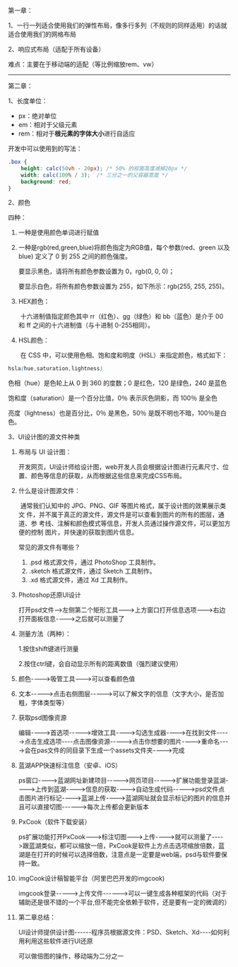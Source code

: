 第一章：

1、一行一列适合使用我们的弹性布局，像多行多列（不规则的同样适用）的话就适合使用我们的网格布局

2、响应式布局（适配于所有设备）

难点：主要在于移动端的适配（等比例缩放rem、vw）

------

第二章：

1、长度单位：

- px：绝对单位
- em：相对于父级元素
- rem：相对于**根元素的字体大小**进行自适应

开发中可以使用到的写法：

```css
.box {
 	height: calc(50vh - 20px); /* 50% 的视窗高度减掉20px */
 	width: calc(100% / 3);  /* 三分之一的父容器宽度 */
 	background: red;
}
```

2、颜色

四种：

1. 一种是使用颜色单词进行赋值

2. 一种是rgb(red,green,blue)将颜色指定为RGB值，每个参数(red、green 以及 blue) 定义了 0 到 255 之间的颜色强度。

   要显示黑色，请将所有颜色参数设置为 0，rgb(0, 0, 0)；

   要显示白色，将所有颜色参数设置为 255，如下所示：rgb(255, 255, 255)。

3. HEX颜色：

   ​		十六进制值指定颜色其中 rr（红色）、gg（绿色）和 bb（蓝色）是介于 00 和 ff 之间的十六进制值（与十进制 0-255相同）。

4. HSL颜色：

   ​		在 CSS 中，可以使用色相、饱和度和明度（HSL）来指定颜色，格式如下：

```css
hsla(hue,saturation,lightness)
```

色相（hue）是色轮上从 0 到 360 的度数；0 是红色，120 是绿色，240 是蓝色

饱和度（saturation）是一个百分比值，0％ 表示灰色阴影，而 100％ 是全色

亮度（lightness）也是百分比，0％ 是黑色，50％ 是既不明也不暗，100％是白色。

3、UI设计图的源文件种类

1. 布局与 UI 设计图：

   ​		开发网页，UI设计师给设计图，web开发人员会根据设计图进行元素尺寸、位置、颜色等信息的获取，从而根据这些信息来完成CSS布局。

2. 什么是设计图源文件：

   ​		通常我们认知中的 JPG、PNG、GIF 等图片格式，属于设计图的效果展示类文
   件，并不属于真正的源文件，源文件是可以查看到图片的所有的图层，通道、参
   考线、注解和颜色模式等信息，开发人员通过操作源文件，可以更加方便的控制
   图片，并快速的获取到图片信息。

   

   常见的源文件有哪些？

   1. .psd 格式源文件，通过 PhotoShop 工具制作。
   2. .sketch 格式源文件，通过 Sketch 工具制作。
   3. .xd 格式源文件，通过 Xd 工具制作。

3. Photoshop还原UI设计

   打开psd文件-->左侧第二个矩形工具--->上方窗口打开信息选项--->右边打开面板信息---->之后就可以测量了

4. 测量方法（两种）：

   1.按住shift键进行测量

   2.按住ctrl键，会自动显示所有的距离数值（强烈建议使用）

5. 颜色---->吸管工具--->可以查看颜色值

6. 文本----->点击右侧图层----->可以了解文字的信息（文字大小，是否加粗，字体类型等）

7. 获取psd图像资源

   ​		编辑---->首选项----->增效工具---->勾选生成器---->在找到文件----->点击生成选项----点击图像资源----->点击你想要的图片---->重命名---->会在pas文件的同目录下生成一个assets文件夹---->完成

8. 蓝湖APP快速标注信息（安卓、iOS）

   ​		ps窗口---->蓝湖网址新建项目----->网页项目----->扩展功能登录蓝湖---->上传到蓝湖---->信息的获取---->自动生成代码----->psd文件点击图片进行标记---->蓝湖上传---->蓝湖网址就会显示标记的图片的信息并且可以直接切图------>每次上传都会更新版本

9. PxCook（软件下载安装）

   ​		ps扩展功能打开PxCook--->标注切图--->上传---->就可以测量了---->跟蓝湖类似，都可以缩放一倍，PxCook是软件上方点击选项缩放倍数，蓝湖是在打开的时候可以选择倍数，注意点是一定要是web端，psd与软件要保持一致。

10. imgCook设计稿智能平台（阿里巴巴开发的imgcook)

    ​		imgcook登录----->上传文件------>可以一键生成各种框架的代码（对于辅助还是很不错的一个平台,但不能完全依赖于软件，还是要有一定的微调的）

11. 第二章总结：

    ​		UI设计师提供设计图------程序员根据源文件：PSD、Sketch、Xd----如何利用利用这些软件进行UI还原

    

    可以做倍图的操作，移动端为二分之一

    

    

    ​		

    

    

    

    

    

    

    



